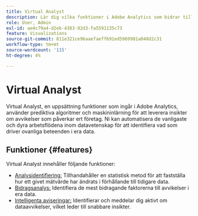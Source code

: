```yaml
---
title: Virtual Analyst
description: Lär dig vilka funktioner i Adobe Analytics som bidrar till den virtuella analytikern.
role: User, Admin
exl-id: ae4c79a4-d2eb-4383-92d3-fa5591135c73
feature: Visualizations
source-git-commit: 811e321ce96aaefaeff691ed5969981a048d2c31
workflow-type: tm+mt
source-wordcount: '115'
ht-degree: 4%

---
```


# Virtual Analyst

Virtual Analyst, en uppsättning funktioner som ingår i Adobe Analytics, använder prediktiva algoritmer och maskininlärning för att leverera insikter om avvikelser som påverkar ert företag. Ni kan automatisera de vanligaste och dyra arbetsflödena inom datavetenskap för att identifiera vad som driver ovanliga beteenden i era data.

## Funktioner {#features}

Virtual Analyst innehåller följande funktioner:

* [Analysidentifiering:](c-anomaly-detection/anomaly-detection.md) Tillhandahåller en statistisk metod för att fastställa hur ett givet mätvärde har ändrats i förhållande till tidigare data.
* [Bidragsanalys:](contribution-analysis/run-contribution-analysis.md) Identifiera de mest bidragande faktorerna till avvikelser i era data.
* [Intelligenta aviseringar:](../c-intelligent-alerts/intellligent-alerts.md) Identifierar och meddelar dig aktivt om dataavvikelser, vilket leder till snabbare insikter.
